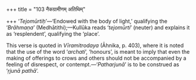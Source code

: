 +++
title = "103 नैकग्रामीणम् अतिथिम्"

+++
‘*Tejomūrtiḥ*’—‘Endowed with the body of light,’ qualifying the
‘*Brāhmaṇa*’ (Medhātithi);—Kullūka reads ‘*tejomūrti*’ (neuter) and
explains it as ‘resplendent’, qualifying the ‘place’.

This verse is quoted in *Vīramitrodaya* (Āhnika, p. 403), where it is
noted that the use of the word ‘*archati*’, ‘honours’, is meant to imply
that even the making of offerings to crows and others should not be
accompanied by a feeling of disrespect, or contempt.—‘*Patharjunā*’ is
to be construed as ‘*ṛjunā pathā*’.


